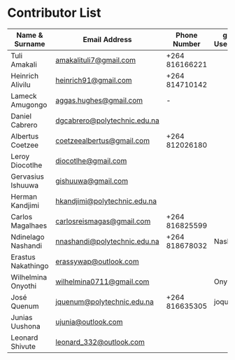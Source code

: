 # Contributor List
Name & Surname | Email Address | Phone Number | gitub Username
---------------|---------------|--------------|---------------
Tuli Amakali   | amakalituli7@gmail.com | +264 816166221 |
Heinrich Alivilu | heinrich91@gmail.com | +264 814710142 |
Lameck Amugongo | aggas.hughes@gmail.com | - |
Daniel Cabrero | dgcabrero@polytechnic.edu.na | |
Albertus Coetzee | coetzeealbertus@gmail.com | +264 812026180 |
Leroy Diocotlhe | diocotlhe@gmail.com | |
Gervasius Ishuuwa | gishuuwa@gmail.com | |
Herman Kandjimi | hkandjimi@polytechnic.edu.na | |
Carlos Magalhaes | carlosreismagas@gmail.com | +264 816825599 |
Ndinelago Nashandi | nnashandi@polytechnic.edu.na | +264 818678032 | Nashandi
Erastus Nakathingo | erassywap@outlook.com | |
Wilhelmina Onyothi | wilhelmina0711@gmail.com | | Onyothi
José Quenum | jquenum@polytechnic.edu.na | +264 816635305 | joques
Junias Uushona | ujunia@outlook.com | |
Leonard Shivute | leonard_332@outlook.com | |
